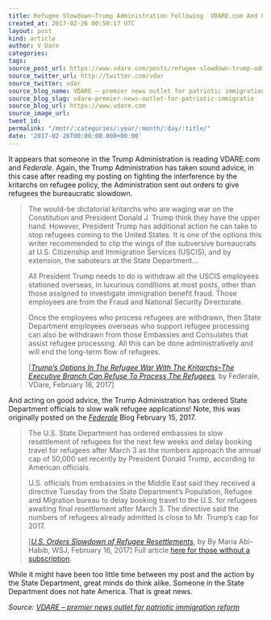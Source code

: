 ```yaml
---
title: Refugee Slowdown–Trump Administration Following  VDARE.com And Federale Advice?
created_at: 2017-02-26 00:50:17 UTC
layout: post
kind: article
author: V Dare
categories: 
tags: 
source_post_url: https://www.vdare.com/posts/refugee-slowdown-trump-administration-following-vdare-com-and-federale-advice
source_twitter_url: http://twitter.com/vdar
source_twitter: vdar
source_blog_name: VDARE – premier news outlet for patriotic immigration reform
source_blog_slug: vdare-premier-news-outlet-for-patriotic-immigratio
source_blog_url: https://www.vdare.com
source_image_url: 
tweet_id: 
permalink: "/mntr/:categories/:year/:month/:day/:title/"
date: '2017-02-26T00:00:00.000+00:00'
---
```

<div class="pf-content"><p>It appears that someone in the Trump Administration is reading VDARE.com and <i>Federale</i>. Again, the Trump Administration has taken sound advice, in this case after reading my posting on fighting the interference by the kritarchs on refugee policy, the Administration sent out orders to give refugees the bureaucratic slowdown.</p>
<blockquote class="tr_bq"><p>The would-be dictatorial kritarchs who are waging war on the Constitution and President Donald J. Trump think they have the upper hand. However, President Trump has additional action he can take to stop refugees coming to the United States. It is one of the options this writer recommended to clip the wings of the subversive bureaucrats at U.S. Citizenship and Immigration Services (USCIS), and by extension, the saboteurs at the State Department&#8230;</p>
<p>All President Trump needs to do is withdraw all the USCIS employees stationed overseas, in luxurious conditions at most posts, other than those assigned to investigate immigration benefit fraud. Those employees are from the Fraud and National Security Directorate.</p>
<p>Once the employees who process refugees are withdrawn, then State Department employees overseas who support refugee processing can also be withdrawn from those Embassies and Consulates that assist refugee processing. All this can be done administratively and will end the long-term flow of refugees.</p>
<p>[<em><a href="http://www.vdare.com/posts/trumps-options-in-the-refugee-war-with-the-kritarchs-the-executive-branch-can-refuse-to-process-the-refugees">Trump’s Options In The Refugee War With The Kritarchs–The Executive Branch Can Refuse To Process The Refugees</a>,</em> by Federale, VDare, February 16, 2017]</p><!-- TAG START { player: "7518-804336-VDare - Outstream - Rev", owner: "ONE Video by AOL", for: "ONE Video by AOL" - BEINJS } --><div id="57966237cc52c74a5e1363c4" class="vdb_player vdb_57966237cc52c74a5e1363c456bcd17ce4b018167fea5539">    <script type="text/javascript" src="//delivery.vidible.tv/jsonp/pid=57966237cc52c74a5e1363c4/56bcd17ce4b018167fea5539_bein.js"></script></div><!-- TAG END { date: 07/25/16 } --></blockquote>
<p>And acting on good advice, the Trump Administration has ordered State Department officials to slow walk refugee applications! Note, this was originally posted on the <i><a href="http://federaleagent86.blogspot.com/2017/02/president-trump-has-options-in-refugee.html">Federale</a></i> Blog February 15, 2017.</p>
<blockquote class="tr_bq"><p>The U.S. State Department has ordered embassies to slow resettlement of refugees for the next few weeks and delay booking travel for refugees after March 3 as the numbers approach the annual cap of 50,000 set recently by President Donald Trump, according to American officials.</p>
<p>U.S. officials from embassies in the Middle East said they received a directive Tuesday from the State Department’s Population, Refugee and Migration bureau to delay booking travel to the U.S. for refugees awaiting final resettlement after March 3. The directive said the numbers of refugees already admitted is close to Mr. Trump’s cap for 2017.</p>
<p>[<em><a href="https://www.wsj.com/articles/u-s-orders-slowdown-of-refugee-resettlements-1487277425?tesla=y">U.S. Orders Slowdown of Refugee Resettlements</a></em>, by By Maria Abi-Habib, WSJ, February 16, 2017] Full article <a href="http://www.immigrationworksusa.org/uploaded/file/U_S_%20ORDERS%20SLOWDOWN%20OF%20REFUGEE%20RESETTLEMENTS.pdf">here for those without a subscription</a>.</p></blockquote>
<p>While it might have been too little time between my post and the action by the State Department, great minds do think alike. Someone in the State Department does not hate America. That is great news.</p>
</div><div class="">
    <i>Source: <a href="https://www.vdare.com">VDARE – premier news outlet for patriotic immigration reform</a></i>
</div>

